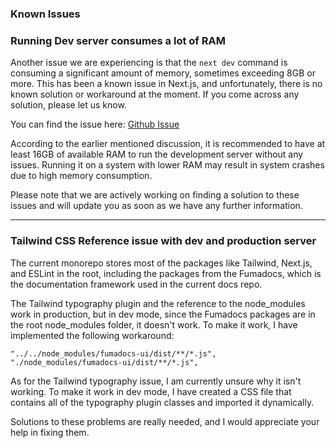 ### Known Issues

### Running Dev server consumes a lot of RAM

Another issue we are experiencing is that the `next dev` command is consuming a significant amount of memory, sometimes exceeding 8GB or more. This has been a known issue in Next.js, and unfortunately, there is no known solution or workaround at the moment. If you come across any solution, please let us know.

You can find the issue here: [Github Issue](https://github.com/vercel/next.js/issues/54708)

According to the earlier mentioned discussion, it is recommended to have at least 16GB of available RAM to run the development server without any issues. Running it on a system with lower RAM may result in system crashes due to high memory consumption.

Please note that we are actively working on finding a solution to these issues and will update you as soon as we have any further information.

---

### Tailwind CSS Reference issue with dev and production server

The current monorepo stores most of the packages like Tailwind, Next.js, and ESLint in the root, including the packages from the Fumadocs, which is the documentation framework used in the current docs repo.

The Tailwind typography plugin and the reference to the node_modules work in production, but in dev mode, since the Fumadocs packages are in the root node_modules folder, it doesn't work. To make it work, I have implemented the following workaround:

```
"../../node_modules/fumadocs-ui/dist/**/*.js",
"./node_modules/fumadocs-ui/dist/**/*.js",
```

As for the Tailwind typography issue, I am currently unsure why it isn't working. To make it work in dev mode, I have created a CSS file that contains all of the typography plugin classes and imported it dynamically.

Solutions to these problems are really needed, and I would appreciate your help in fixing them.
